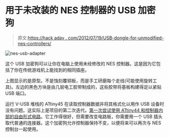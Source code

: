 # 用于未改装的 NES 控制器的 USB 加密狗

> 原文:[https://hack aday . com/2012/07/19/USB-dongle-for-unmodified-nes-controllers/](https://hackaday.com/2012/07/19/usb-dongle-for-unmodified-nes-controllers/)

![](../Images/4f74f97e2157ef36ee940ad9bd41383d.png "nes-usb-adapter")

这个 USB 加密狗可以让你在电脑上使用未经修改的 NES 控制器。这是因为它包括了你在传统游戏机上能找到的相同插座。

上图显示的是原型。不是蚀刻覆铜板，而是手工研磨每个走线(可能使用旋转工具)。左边的黑色方块是由几层电工胶带制成的，这些胶带将基板构建得足以紧贴 USB 端口。

运行 V-USB 堆栈的 ATtiny45 在读取控制器数据并将其格式化以用作 USB 设备时没有问题。这实际上是项目的第二次迭代。[第一次尝试使用 ATtiny44 和控制器内部的自由形式电路](http://www.bidouille.org/hack/nespadusb)。它工作得很好，但需要改变电路板，你需要用一个 USB 插头取代普通的连接器。这个加密狗允许控制器保持不变，以便将来可以再次与 NES 控制台一起使用。
